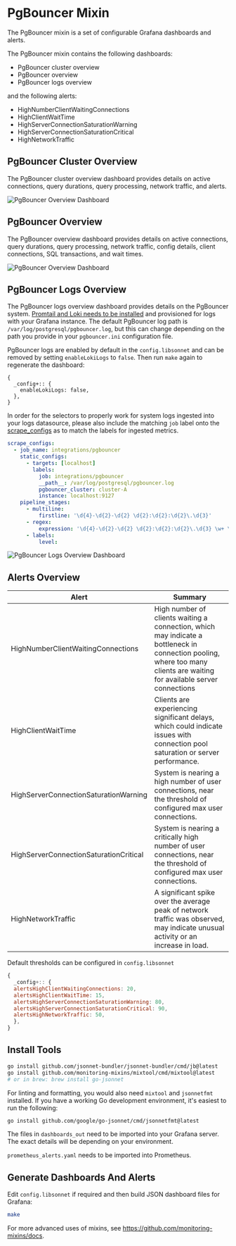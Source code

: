 # PgBouncer Mixin

The PgBouncer mixin is a set of configurable Grafana dashboards and alerts.

The PgBouncer mixin contains the following dashboards:

- PgBouncer cluster overview
- PgBouncer overview
- PgBouncer logs overview

and the following alerts:

- HighNumberClientWaitingConnections
- HighClientWaitTime
- HighServerConnectionSaturationWarning
- HighServerConnectionSaturationCritical
- HighNetworkTraffic

## PgBouncer Cluster Overview

The PgBouncer cluster overview dashboard provides details on active connections, query durations, query processing, network traffic, and alerts.

![PgBouncer Overview Dashboard](https://storage.googleapis.com/grafanalabs-integration-assets/pgbouncer/screenshots/pgbouncer-cluster-overview.png)

## PgBouncer Overview

The PgBouncer overview dashboard provides details on active connections, query durations, query processing, network traffic, config details, client connections, SQL transactions, and wait times.

![PgBouncer Overview Dashboard](https://storage.googleapis.com/grafanalabs-integration-assets/pgbouncer/screenshots/pgbouncer-overview.png)

## PgBouncer Logs Overview

The PgBouncer logs overview dashboard provides details on the PgBouncer system. [Promtail and Loki needs to be installed](https://grafana.com/docs/loki/latest/installation/) and provisioned for logs with your Grafana instance. The default PgBouncer log path is `/var/log/postgresql/pgbouncer.log`, but this can change depending on the path you provide in your `pgbouncer.ini` configuration file.

PgBouncer logs are enabled by default in the `config.libsonnet` and can be removed by setting `enableLokiLogs` to `false`. Then run `make` again to regenerate the dashboard:

```
{
  _config+:: {
    enableLokiLogs: false,
  },
}
```

In order for the selectors to properly work for system logs ingested into your logs datasource, please also include the matching `job` label onto the [scrape_configs](https://grafana.com/docs/loki/latest/clients/promtail/configuration/#scrape_configs) as to match the labels for ingested metrics.

```yaml
scrape_configs:
  - job_name: integrations/pgbouncer
    static_configs:
      - targets: [localhost]
        labels:
          job: integrations/pgbouncer
          __path__: /var/log/postgresql/pgbouncer.log
          pgbouncer_cluster: cluster-A
          instance: localhost:9127
    pipeline_stages:
      - multiline:
          firstline: '\d{4}-\d{2}-\d{2} \d{2}:\d{2}:\d{2}\.\d{3}'
      - regex:
          expression: '\d{4}-\d{2}-\d{2} \d{2}:\d{2}:\d{2}\.\d{3} \w+ \[\d+\] (?P<level>LOG|ERROR|WARNING|INFO|DEBUG) .*'
      - labels:
          level:
```

![PgBouncer Logs Overview Dashboard](https://storage.googleapis.com/grafanalabs-integration-assets/pgbouncer/screenshots/pgbouncer-logs-overview.png)

## Alerts Overview

| Alert                                  | Summary                                                                                                                                                                 |
| -------------------------------------- | ----------------------------------------------------------------------------------------------------------------------------------------------------------------------- |
| HighNumberClientWaitingConnections     | High number of clients waiting a connection, which may indicate a bottleneck in connection pooling, where too many clients are waiting for available server connections |
| HighClientWaitTime                     | Clients are experiencing significant delays, which could indicate issues with connection pool saturation or server performance.                                         |
| HighServerConnectionSaturationWarning  | System is nearing a high number of user connections, near the threshold of configured max user connections.                                                             |
| HighServerConnectionSaturationCritical | System is nearing a critically high number of user connections, near the threshold of configured max user connections.                                                  |
| HighNetworkTraffic                     | A significant spike over the average peak of network traffic was observed, may indicate unusual activity or an increase in load.                                        |

Default thresholds can be configured in `config.libsonnet`

```js
{
  _config+:: {
  alertsHighClientWaitingConnections: 20,
  alertsHighClientWaitTime: 15,
  alertsHighServerConnectionSaturationWarning: 80,
  alertsHighServerConnectionSaturationCritical: 90,
  alertsHighNetworkTraffic: 50,
  },
}
```

## Install Tools

```bash
go install github.com/jsonnet-bundler/jsonnet-bundler/cmd/jb@latest
go install github.com/monitoring-mixins/mixtool/cmd/mixtool@latest
# or in brew: brew install go-jsonnet
```

For linting and formatting, you would also need `mixtool` and `jsonnetfmt` installed. If you
have a working Go development environment, it's easiest to run the following:

```bash
go install github.com/google/go-jsonnet/cmd/jsonnetfmt@latest
```

The files in `dashboards_out` need to be imported
into your Grafana server. The exact details will be depending on your environment.

`prometheus_alerts.yaml` needs to be imported into Prometheus.

## Generate Dashboards And Alerts

Edit `config.libsonnet` if required and then build JSON dashboard files for Grafana:

```bash
make
```

For more advanced uses of mixins, see
https://github.com/monitoring-mixins/docs.

